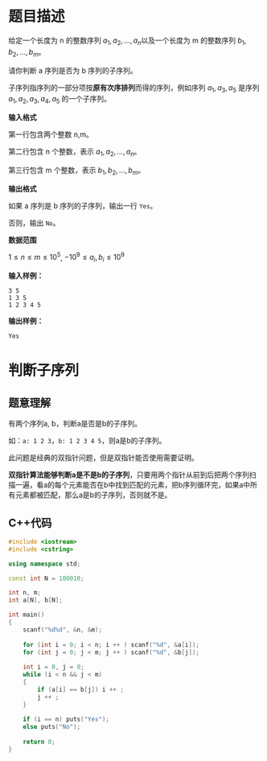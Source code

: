 # 题目描述

给定一个长度为 n 的整数序列 $a_1,a_2,…,a_n$以及一个长度为 m 的整数序列 $b_1,b_2,…,b_m$。

请你判断 a 序列是否为 b 序列的子序列。

子序列指序列的一部分项按**原有次序排列**而得的序列，例如序列 ${a_1,a_3,a_5}$ 是序列 ${a_1,a_2,a_3,a_4,a_5}$ 的一个子序列。

**输入格式**

第一行包含两个整数 n,m。

第二行包含 n 个整数，表示 $a_1,a_2,…,a_n$。

第三行包含 m 个整数，表示 $b_1,b_2,…,b_m$。

**输出格式**

如果 a 序列是 b 序列的子序列，输出一行 `Yes`。

否则，输出 `No`。

**数据范围**

$1≤n≤m≤10^5$,
$−10^9≤a_i,b_i≤10^9$

**输入样例：**

```
3 5
1 3 5
1 2 3 4 5
```

**输出样例：**

```
Yes
```

# 判断子序列

## 题意理解

有两个序列a, b，判断a是否是b的子序列。

如：`a: 1 2 3`，`b: 1 2 3 4 5`，则a是b的子序列。

此问题是经典的双指针问题，但是双指针能否使用需要证明。

**双指针算法能够判断a是不是b的子序列**，只要用两个指针从前到后把两个序列扫描一遍，看a的每个元素能否在b中找到匹配的元素，把b序列循环完，如果a中所有元素都被匹配，那么a是b的子序列，否则就不是。

## C++代码

```C++
#include <iostream>
#include <cstring>

using namespace std;

const int N = 100010;

int n, m;
int a[N], b[N];

int main()
{
    scanf("%d%d", &n, &m);
    
    for (int i = 0; i < n; i ++ ) scanf("%d", &a[i]);
    for (int j = 0; j < m; j ++ ) scanf("%d", &b[j]);
    
    int i = 0, j = 0;
    while (i < n && j < m)
    {
        if (a[i] == b[j]) i ++ ;
        j ++ ;
    }
    
    if (i == n) puts("Yes");
    else puts("No");
    
    return 0;
}
```

